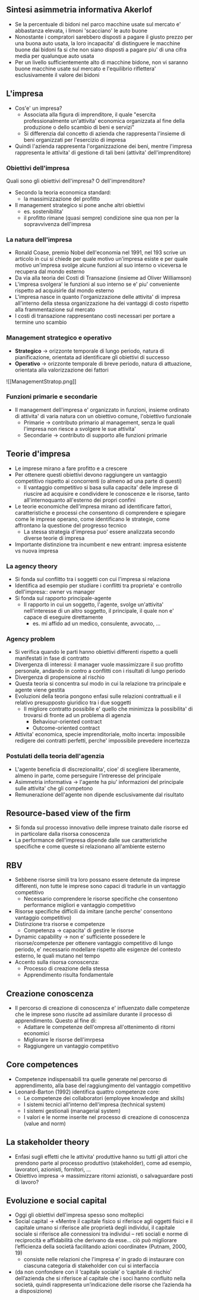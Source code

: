 ## Sintesi asimmetria informativa Akerlof
- Se la percentuale di bidoni nel parco macchine usate sul mercato e' abbastanza elevata, i limoni 'scacciano' le auto buone
- Nonostante i compratori sarebbero disposti a pagare il giusto prezzo per una buona auto usata, la loro incapacita' di distinguere le macchine buone dai bidoni fa si che non siano disposti a pagare piu' di una cifra media per qualunque auto usata
- Per un livello sufficientemente alto di macchine bidone, non vi saranno buone macchine usate sul mercato e l'equilibrio riflettera' esclusivamente il valore dei bidoni

## L'impresa
- Cos'e' un impresa?
	- Associata alla figura di imprenditore, il quale "esercita professionalmente un'attivita' economica organizzata al fine della produzione o dello scambio di beni e servizi"
	- Si differenzia dal concetto di azienda che rappresenta l'insieme di beni organizzati per l'esercizio di impresa
- Quindi l'azienda rappresenta l'organizzazione dei beni, mentre l'impresa rappresenta le attivita' di gestione di tali beni (attivita' dell'imprenditore)

### Obiettivi dell'impresa
Quali sono gli obiettivi dell'impresa? O dell'imprenditore?
- Secondo la teoria economica standard:
	- la massimizzazione del profitto
- Il management strategico si pone anche altri obiettivi
	- es. sostenibilita'
	- il profitto rimane (quasi sempre) condizione sine qua non per la sopravvivenza dell'impresa

### La natura dell'impresa
- Ronald Coase, premio Nobel dell'economia nel 1991, nel 193 scrive un articolo in cui si chiede per quale motivo un'impresa esiste e per quale motivo un'impresa svolge alcune funzioni al suo interno o viceversa le recupera dal mondo esterno
- Da via alla teoria dei Costi di Transazione (insieme ad Oliver Williamson)
- L'impresa svolgera' le funzioni al suo interno se e' piu' conveniente rispetto ad acquisirle dal mondo esterno
- L'impresa nasce in quanto l'organizzazione delle attivita' di impresa all'interno della stessa organizzazione ha dei vantaggi di costo rispetto alla frammentazione sul mercato
- I costi di transazione rappresentano costi necessari per portare a termine uno scambio

### Management strategico e operativo
- **Strategico** $\rightarrow$ orizzonte temporale di lungo periodo, natura di pianificazione, orientata ad identificare gli obiettivi di successo
- **Operativo** $\rightarrow$ orizzonte temporale di breve periodo, natura di attuazione, orientata alla valorizzazione dei fattori

![[ManagementStratop.png]]

### Funzioni primarie e secondarie
- Il management dell'impresa e' organizzato in funzioni, insieme ordinato di attivita' di varia natura con un obiettivo comune, l'obiettivo funzionale
	- Primarie $\rightarrow$ contributo primario al management, senza le quali l'impresa non riesce a svolgere le sue attivita'
	- Secondarie $\rightarrow$ contributo di supporto alle funzioni primarie

## Teorie d'impresa
- Le imprese mirano a fare profitto e a crescere
- Per ottenere questi obiettivi devono raggiungere un vantaggio competitivo rispetto ai concorrenti (o almeno ad una parte di questi)
	- Il vantaggio competitivo si basa sulla capacita' delle imprese di riuscire ad acquisire e condividere le conoscenze e le risorse, tanto all'internoquanto all'esterno dei propri confini
- Le teorie economiche dell'impresa mirano ad identificare fattori, caratteristiche e processi che consentono di comprendere e spiegare come le imprese operano, come identificano le strategie, come affrontano la questione del progresso tecnico
	- La stessa strategia d'impresa puo' essere analizzata secondo diverse teorie di impresa
- Importante distinzione tra incumbent e new entrant: impresa esistente vs nuova impresa

### La agency theory
- Si fonda sul conflitto tra i soggetti con cui l'impresa si relaziona
- Identifica ad esempio per studiare i conflitti tra proprieta' e controllo dell'impresa:: owner vs manager
- Si fonda sul rapporto principale-agente
	- Il rapporto in cui un soggetto, l'agente, svolge un'attivita' nell'interesse di un altro soggetto, il principale, il quale non e' capace di eseguire direttamente
		- es. mi affido ad un medico, consulente, avvocato, ...

### Agency problem
- Si verifica quando le parti hanno obiettivi differenti rispetto a quelli manifestati in fase di contratto
- Divergenza di interessi: il manager vuole massimizzare il suo profitto personale, andando in contro a conflitti con i risultati di lungo periodo
- Divergenza di propensione al rischio
- Questa teoria si concentra sul modo in cui la relazione tra principale e agente viene gestita
- Evoluzioni della teoria pongono enfasi sulle relazioni contrattuali e il relativo presupposto giuridico tra i due soggetti
	- Il migliore contratto possibile e' quello che minimizza la possibilita' di trovarsi di fronte ad un problema di agenzia
		- Behaviour-oriented contract
		- Outcome-oriented contract
- Attivita' economica, specie imprenditoriale, molto incerta: impossibile redigere dei contratti perfetti, perche' impossibile prevedere incertezza

### Postulati della teoria dell'agenzia
- L'agente beneficia di discrezionalita', cioe' di scegliere liberamente, almeno in parte, come perseguire l'intreresse del principale
- Asimmetria informativa $\rightarrow$ l'agente ha piu' informazioni del principale sulle attivita' che gli competono
- Remunerazione dell'agente non dipende esclusivamente dal risultato

## Resource-based view of the firm
- Si fonda sul processo innovativo delle imprese trainato dalle risorse ed in particolare dalla risorsa conoscenza
- La performance dell'impresa dipende dalle sue caratteristiche specifiche e come queste si relazionano all'ambiente esterno

## RBV
- Sebbene risorse simili tra loro possano essere detenute da imprese differenti, non tutte le imprese sono capaci di tradurle in un vantaggio competitivo
	- Necessario comprendere le risorse specifiche che consentono performance migliori e vantaggio competitivo
- Risorse specifiche difficili da imitare (anche perche' consentono vantaggio competitivo)
- Distinzione tra risorse e competenze
	- Competenza $\rightarrow$ capacita' di gestire le risorse
- Dynamic capability $\rightarrow$ non e' sufficiente possedere le risorse/competenze per ottenere vantaggio competitivo di lungo periodo, e' necessario modellare rispetto alle esigenze del contesto esterno, le quali mutano nel tempo
- Accento sulla risorsa conoscenza:
	- Processo di creazione della stessa
	- Apprendimento risulta fondamentale

## Creazione conoscenza
- Il percorso di creazione di conoscenza e' influenzato dalle competenze che le imprese sono riuscite ad assimilare durante il processo di apprendimento. Questo al fine di:
	- Adattare le competenze dell'ompresa all'ottenimento di ritorni economici
	- Migliorare le risorse dell'imrpesa
	- Raggiungere un vantaggio competitivo

## Core competences
- Competenze indispensabili tra quelle generate nel percorso di apprendimento, alla base del raggiungimento del vantaggio competitivo
- Leonard-Barton (1992) identifica quattro competenze core:
	- Le competenze dei collaboratori (employee knowledge and skills)
	- I sistemi tecnici all'interno dell'impresa (technical system)
	- I sistemi gestionali (managerial system)
	- I valori e le norme inserite nel processo di creazione di conoscenza (value and norm)

## La stakeholder theory
- Enfasi sugli effetti che le attivita' produttive hanno su tutti gli attori che prendono parte al processo produttivo (stakeholder), come ad esempio, lavoratori, azionisti, fornitori, ...
- Obiettivo impresa $\rightarrow$ massimizzare ritorni azionisti, o salvaguardare posti di lavoro?

## Evoluzione e social capital
- Oggi gli obiettivi dell'impresa spesso sono molteplici
- Social capital $\rightarrow$ «Mentre il capitale fisico si riferisce agli oggetti fisici e il capitale umano si riferisce alle proprietà degli individui, il capitale sociale si riferisce alle connessioni tra individui – reti sociali e norme di reciprocità e affidabilità che derivano da esse... ciò può migliorare l’efficienza della società facilitando azioni coordinate» (Putnam, 2000, 19)
	- consiste nelle relazioni che l'impresa e' in grado di instaurare con ciascuna categoria di stakeholder con cui si interfaccia
- (da non confondere con il ‘capitale sociale’ o ‘capitale di rischio’ dell’azienda che si riferisce al capitale che i soci hanno confluito nella società, quindi rappresenta un’indicazione delle risorse che l’azienda ha a disposizione)




